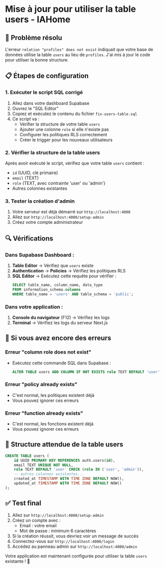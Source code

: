 # Mise à jour pour utiliser la table users - IAHome

## 🔧 **Problème résolu**

L'erreur `relation "profiles" does not exist` indiquait que votre base de données utilise la table `users` au lieu de `profiles`. J'ai mis à jour le code pour utiliser la bonne structure.

## 📋 **Étapes de configuration**

### 1. **Exécuter le script SQL corrigé**

1. Allez dans votre dashboard Supabase
2. Ouvrez le "SQL Editor"
3. Copiez et exécutez le contenu du fichier `fix-users-table.sql`
4. Ce script va :
   - Vérifier la structure de votre table `users`
   - Ajouter une colonne `role` si elle n'existe pas
   - Configurer les politiques RLS correctement
   - Créer le trigger pour les nouveaux utilisateurs

### 2. **Vérifier la structure de la table users**

Après avoir exécuté le script, vérifiez que votre table `users` contient :
- `id` (UUID, clé primaire)
- `email` (TEXT)
- `role` (TEXT, avec contrainte 'user' ou 'admin')
- Autres colonnes existantes

### 3. **Tester la création d'admin**

1. Votre serveur est déjà démarré sur `http://localhost:4000`
2. Allez sur `http://localhost:4000/setup-admin`
3. Créez votre compte administrateur

## 🔍 **Vérifications**

### **Dans Supabase Dashboard :**

1. **Table Editor** → Vérifiez que `users` existe
2. **Authentication** → **Policies** → Vérifiez les politiques RLS
3. **SQL Editor** → Exécutez cette requête pour vérifier :
   ```sql
   SELECT table_name, column_name, data_type 
   FROM information_schema.columns 
   WHERE table_name = 'users' AND table_schema = 'public';
   ```

### **Dans votre application :**

1. **Console du navigateur** (F12) → Vérifiez les logs
2. **Terminal** → Vérifiez les logs du serveur Next.js

## 🚨 **Si vous avez encore des erreurs**

### **Erreur "column role does not exist"**
- Exécutez cette commande SQL dans Supabase :
  ```sql
  ALTER TABLE users ADD COLUMN IF NOT EXISTS role TEXT DEFAULT 'user' CHECK (role IN ('user', 'admin'));
  ```

### **Erreur "policy already exists"**
- C'est normal, les politiques existent déjà
- Vous pouvez ignorer ces erreurs

### **Erreur "function already exists"**
- C'est normal, les fonctions existent déjà
- Vous pouvez ignorer ces erreurs

## 📝 **Structure attendue de la table users**

```sql
CREATE TABLE users (
    id UUID PRIMARY KEY REFERENCES auth.users(id),
    email TEXT UNIQUE NOT NULL,
    role TEXT DEFAULT 'user' CHECK (role IN ('user', 'admin')),
    -- autres colonnes existantes...
    created_at TIMESTAMP WITH TIME ZONE DEFAULT NOW(),
    updated_at TIMESTAMP WITH TIME ZONE DEFAULT NOW()
);
```

## ✅ **Test final**

1. Allez sur `http://localhost:4000/setup-admin`
2. Créez un compte avec :
   - Email : votre email
   - Mot de passe : minimum 6 caractères
3. Si la création réussit, vous devriez voir un message de succès
4. Connectez-vous sur `http://localhost:4000/login`
5. Accédez au panneau admin sur `http://localhost:4000/admin`

Votre application est maintenant configurée pour utiliser la table `users` existante ! 🎉 